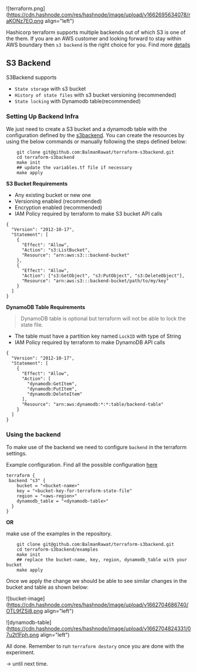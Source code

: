 ![terraform.png](https://cdn.hashnode.com/res/hashnode/image/upload/v1662695634078/raKONz7EO.png align="left")

Hashicorp terraform supports multiple backends out of which S3 is one of the them. If you are an AWS customer and looking forward to stay within AWS boundary then `s3 backend` is the right choice for you. Find more [details](https://www.terraform.io/language/settings/backends/configuration)

## S3 Backend
S3Backend supports
 - `State storage` with s3 bucket
 - `History of state files` with s3 bucket versioning (recommended)
 - `State locking` with Dynamodb table(recommended)

### Setting Up Backend Infra
We just need to create a S3 bucket and a dynamodb table with the configuration defined by the [s3backend](https://www.terraform.io/language/settings/backends/s3). You can create the resources by using the below commands or manually following the steps defined below:

```shell
    git clone git@github.com:BalmanRawat/terraform-s3backend.git
    cd terraform-s3backend
    make init
    ## update the variables.tf file if necessary
    make apply
``` 

**S3 Bucket Requirements**
- Any existing bucket or new one
- Versioning enabled (recommended)
- Encryption enabled (recommended)
- IAM Policy required by terraform to make S3 bucket API calls

```
{
  "Version": "2012-10-17",
  "Statement": [
    {
      "Effect": "Allow",
      "Action": "s3:ListBucket",
      "Resource": "arn:aws:s3:::backend-bucket"
    },
    {
      "Effect": "Allow",
      "Action": ["s3:GetObject", "s3:PutObject", "s3:DeleteObject"],
      "Resource": "arn:aws:s3:::backend-bucket/path/to/my/key"
    }
  ]
}
```

**DynamoDB Table Requirements**
> DynamoDB table is optional but terraform will not be able to lock the state file.

- The table must have a partition key named `LockID` with type of String
- IAM Policy required by terraform to make DynamoDB API calls

```
{
  "Version": "2012-10-17",
  "Statement": [
    {
      "Effect": "Allow",
      "Action": [
        "dynamodb:GetItem",
        "dynamodb:PutItem",
        "dynamodb:DeleteItem"
      ],
      "Resource": "arn:aws:dynamodb:*:*:table/backend-table"
    }
  ]
}
```

### Using the backend
To make use of the backend we need to configure `backend` in the terraform settings.

Example configuration. Find all the possible configuration [here](https://www.terraform.io/language/settings/backends/s3#s3-state-storage) 
```
terraform {
 backend "s3" {
    bucket = "<bucket-name>"
    key = "<bucket-key-for-terraform-state-file"
    region = "<aws-region>"
    dynamodb_table = "<dynamodb-table>"
  }
}
```

**OR**

make use of the examples in the repository.
```shell
    git clone git@github.com:BalmanRawat/terraform-s3backend.git
    cd terraform-s3backend/examples
    make init
    ## replace the bucket-name, key, region, dynamodb_table with your bucket
    make apply
```

Once we apply the change we should be able to see similar changes in the bucket and table as shown below:

![bucket-image](https://cdn.hashnode.com/res/hashnode/image/upload/v1662704686740/OTL9fZSi8.png align="left")

![dynamodb-table](https://cdn.hashnode.com/res/hashnode/image/upload/v1662704824331/07u2t1Fph.png align="left")

All done. Remember to run `terraform destory` once you are done with the experiment.

-> until next time.
